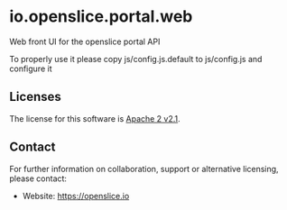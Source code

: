 # io.openslice.portal.web
Web front UI for the openslice portal API 

To properly use it please copy js/config.js.default to js/config.js and configure it

Licenses
--------

The license for this software is [Apache 2 v2.1](./src/license/header.txt).

Contact
-------

For further information on collaboration, support or alternative licensing, please contact:

* Website: https://openslice.io


